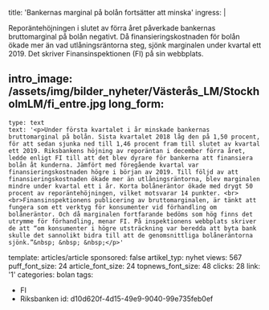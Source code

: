 title: 'Bankernas marginal på bolån fortsätter att minska'
ingress: |
  <p>Reporäntehöjningen i slutet av förra året påverkade bankernas bruttomarginal på bolån negativt. Då finansieringskostnaden för bolån ökade mer än vad utlåningsräntorna steg, sjönk marginalen under kvartal ett 2019. Det skriver Finansinspektionen (FI) på sin webbplats.
  </p>
  
intro_image: /assets/img/bilder_nyheter/Västerås_LM/StockholmLM/fi_entre.jpg
long_form:
  -
    type: text
    text: '<p>Under första kvartalet i år minskade bankernas bruttomarginal på bolån. Sista kvartalet 2018 låg den på 1,50 procent, för att sedan sjunka ned till 1,46 procent fram till slutet av kvartal ett 2019. Riksbankens höjning av reporäntan i december förra året, ledde enligt FI till att det blev dyrare för bankerna att finansiera bolån åt kunderna. Jämfört med föregående kvartal var finansieringskostnaden högre i början av 2019. Till följd av att finansieringskostnaden ökade mer än utlåningsräntorna, blev marginalen mindre under kvartal ett i år. Korta bolåneräntor ökade med drygt 50 procent av reporäntehöjningen, vilket motsvarar 14 punkter. <br><br>Finansinspektionens publicering av bruttomarginalen, är tänkt att fungera som ett verktyg för konsumenter vid förhandling om bolåneräntor. Och då marginalen fortfarande bedöms som hög finns det utrymme för förhandling, menar FI. På inspektionens webbplats skriver de att “om konsumenter i högre utsträckning var beredda att byta bank skulle det sannolikt bidra till att de genomsnittliga bolåneräntorna sjönk.”&nbsp; &nbsp; &nbsp;</p>'
template: articles/article
sponsored: false
artikel_typ: nyhet
views: 567
puff_font_size: 24
article_font_size: 24
topnews_font_size: 48
clicks: 28
link: '1'
categories: bolan
tags:
  - FI
  - Riksbanken
id: d10d620f-4d15-49e9-9040-99e735feb0ef
